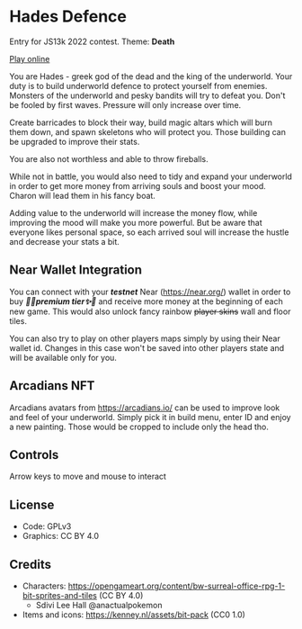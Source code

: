 # Hades Defence

Entry for JS13k 2022 contest. Theme: **Death** 

[Play online](https://vilpy.github.io/hades-defence/)

You are Hades - greek god of the dead and the king of the underworld. 
Your duty is to build underworld defence to protect yourself from enemies. 
Monsters of the underworld and pesky bandits will try to defeat you. 
Don't be fooled by first waves. Pressure will only increase over time.

Create barricades to block their way, build magic altars which will burn them down, and spawn skeletons who will protect you. Those building can be upgraded to improve their stats.

You are also not worthless and able to throw fireballs.

While not in battle, you would also need to tidy and expand your underworld in order to get more money from arriving souls and boost your mood.
Charon will lead them in his fancy boat.

Adding value to the underworld will increase the money flow, while improving the mood will make you more powerful. 
But be aware that everyone likes personal space, so each arrived soul will increase the hustle and decrease your stats a bit.


## Near Wallet Integration
You can connect with your **_testnet_** Near (https://near.org/) wallet in order to buy **_💸✨premium tier✨💸_** and receive more money at the beginning of each new game. This would also unlock fancy rainbow ~~player skins~~ wall and floor tiles.

You can also try to play on other players maps simply by using their Near wallet id. Changes in this case won't be saved into other players state and will be available only for you. 

## Arcadians NFT
Arcadians avatars from https://arcadians.io/ can be used to improve look and feel of your underworld. Simply pick it in build menu, enter ID and enjoy a new painting. Those would be cropped to include only the head tho.

## Controls
Arrow keys to move and mouse to interact

## License
- Code: GPLv3
- Graphics: CC BY 4.0

## Credits
- Characters: https://opengameart.org/content/bw-surreal-office-rpg-1-bit-sprites-and-tiles (CC BY 4.0)
  - Sdivi Lee Hall @anactualpokemon
- Items and icons: https://kenney.nl/assets/bit-pack (CC0 1.0)

